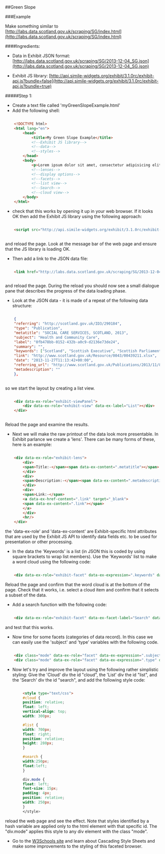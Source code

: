 ##Green Slope

###Example

Make something similar to [http://labs.data.scotland.gov.uk/scraping/SG/index.html](http://labs.data.scotland.gov.uk/scraping/SG/index.html)

####Ingredients:

* Data in Exhibit JSON format:  [http://labs.data.scotland.gov.uk/scraping/SG/2013-12-04_SG.json](http://labs.data.scotland.gov.uk/scraping/SG/2013-12-04_SG.json)

* Exhibit JS library: [http://api.simile-widgets.org/exhibit/3.1.0rc/exhibit-api.js?bundle=false](http://api.simile-widgets.org/exhibit/3.1.0rc/exhibit-api.js?bundle=true)


#####Step 1: 
* Create a text file called 'myGreenSlopeExample.html'
* Add the following shell:
```html

    <!DOCTYPE html>
    <html lang="en">
        <head>
            <title>My Green Slope Example</title>
            <!--Exhibit JS library-->
            <!--data-->
            <!--styles-->
        </head>
        <body>
            <p>Lorem ipsum dolor sit amet, consectetur adipisicing elit. </p>
            <!--lenses-->
            <!--display options-->
            <!--facets-->
            <!--list view-->
            <!--Search-->            
            <!--cloud view-->
        </body>
    </html>
```

* check that this works by opening it up in your web browser.  If it looks OK then add the Exhibit JS library using the following approach:


```html

    <script src="http://api.simile-widgets.org/exhibit/3.1.0rc/exhibit-api.js?bundle=true"></script>
    
```

and reload the page.  Look at the message bar of the web page and ensure that the JS library is loading OK.

* Then add a link to the JSON data file: 

```html

    <link href="http://labs.data.scotland.gov.uk/scraping/SG/2013-12-04_SG.json" type="application/json" rel="exhibit-data" />
    
```

and reload the page.  During the reload you should now see a small dialogue pane that describes the progress of the data loading phase.

* Look at the JSON data - it is made of a repeat of the following data structure:

```json

    {
    "referring": "http://scotland.gov.uk/ID3/290184", 
    "type": "Publication", 
    "metatitle": "SOCIAL CARE SERVICES, SCOTLAND, 2013", 
    "subject": "Health and Community Care", 
    "label": "0fb478bb-0152-432b-a0c9-d2136e73de24", 
    "summary": "", 
    "keywords": ["Scotland", "Scottish Executive", "Scottish Parliament"], 
    "link": "http://www.scotland.gov.uk/Resource/0043/00439211.xlsx", 
    "date": "2013-11-27T11:13:42+00:00", 
    "referring_url": "http://www.scotland.gov.uk/Publications/2013/11/8713/downloads", 
    "metadescription": ""
    },
    
```
so we start the layout by creating a list view.
```html

    <div data-ex-role="exhibit-viewPanel">
        <div data-ex-role="exhibit-view" data-ex-label="List"></div>
    </div>
    
```
Reload the page and examine the results.
* Next we will make the raw printout of the data look more presentable.  In Exhibit parlance we create a 'lens'.  There can be many forms of these, here is an example:

```html

    <div data-ex-role="exhibit-lens">
        <div>
        <span>Title:-</span><span data-ex-content=".metatitle"></span>
        </div>
        <div>
        <span>Description:-</span><span data-ex-content=".metadescription"></span>
        </div>
        <div>
        <span>Link:-</span>
        <a data-ex-href-content=".link" target="_blank">
        <span data-ex-content=".link"></span>
        </a> 
        </div>
        <hr/>
    </div>
```

the 'data-ex-role' and 'data-ex-content' are Exhibit-specific html attributes that are used by the Exhibit JS API to identify data fields etc. to be used for presentation or other processing.

* In the data the 'Keywords' is a list (in JSON this is coded by using square brackets to wrap list members).  Use the 'Keywords' list to make a word cloud using the following code:
```html

    <div data-ex-role="exhibit-facet" data-ex-expression=".keywords" data-ex-facet-class="Cloud" data-ex-label="Cloud" data-ex-show-missing="false">
```

Reload the page and confirm that the word cloud is at the bottom of the page.  Check that it works, i.e. select a cloud item and confirm that it selects a subset of the data.

* Add a search function with the following code:
```html

    <div data-ex-role="exhibit-facet" data-ex-facet-label="Search" data-ex-facet-class="TextSearch"></div>
```

and test that this works.

* Now time for some facets (categories of data record).  In this case we can easily use the 'subject' and 'type' variables with the following code.

```html

    <div class="mode" data-ex-role="facet" data-ex-expression=".subject" data-ex-show-missing="true" data-ex-height="150px"></div>
    <div class="mode" data-ex-role="facet" data-ex-expression=".type" data-ex-show-missing="true" data-ex-height="150px"></div> 

```

* Now let's try and improve the layout using the following rather simplistic styling:  Give the 'Cloud' div the id "cloud", the 'List' div the id "list", and the 'Search' div the id "search", and add the following style code:
```html

        <style type="text/css">
        #cloud {
        position: relative;
        float: left;
        vertical-align: top;
        width: 300px;

        #list {
        width: 700px;
        float: right;
        position: relative;
        height: 280px;
        }

        #search {
        width:250px;
        float:left;
	    }

        div.mode {
        float: left;
        font-size: 15px;
        padding: 4px;
        position: relative;
        width: 250px;
        }
        </style>
```

reload the web page and see the effect.  Note that styles identified by a hash variable are applied only to the html element with that specific id.  The "div.mode" applies this style to any div element with the class "mode".

* Go to the [W3Schools site](http://www.w3schools.com/) and learn about Cascading Style Sheets and make some improvements to the styling of this faceted browser.
